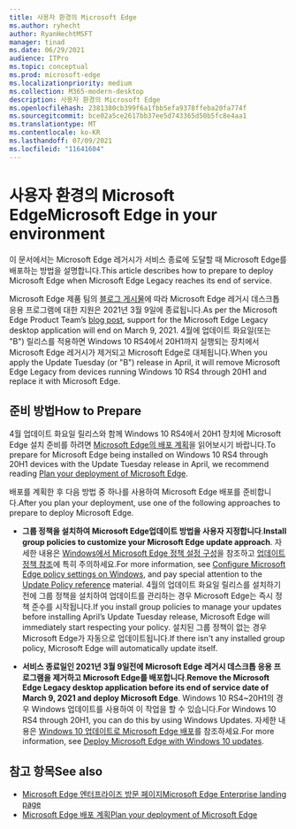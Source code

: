 ```yaml
---
title: 사용자 환경의 Microsoft Edge
ms.author: ryhecht
author: RyanHechtMSFT
manager: tinad
ms.date: 06/29/2021
audience: ITPro
ms.topic: conceptual
ms.prod: microsoft-edge
ms.localizationpriority: medium
ms.collection: M365-modern-desktop
description: 사용자 환경의 Microsoft Edge
ms.openlocfilehash: 2381380cb399f6a1fbb5efa9378ffeba20fa774f
ms.sourcegitcommit: bce02a5ce2617bb37ee5d743365d50b5fc8e4aa1
ms.translationtype: MT
ms.contentlocale: ko-KR
ms.lasthandoff: 07/09/2021
ms.locfileid: "11641604"
---
```

# <a name="microsoft-edge-in-your-environment"></a><span data-ttu-id="9f5d7-103">사용자 환경의 Microsoft Edge</span><span class="sxs-lookup"><span data-stu-id="9f5d7-103">Microsoft Edge in your environment</span></span>

<span data-ttu-id="9f5d7-104">이 문서에서는 Microsoft Edge 레거시가 서비스 종료에 도달할 때 Microsoft Edge를 배포하는 방법을 설명합니다.</span><span class="sxs-lookup"><span data-stu-id="9f5d7-104">This article describes how to prepare to deploy Microsoft Edge when Microsoft Edge Legacy reaches its end of service.</span></span>

<span data-ttu-id="9f5d7-105">Microsoft Edge 제품 팀의 [블로그 게시물](https://aka.ms/EdgeLegacyEOS)에 따라 Microsoft Edge 레거시 데스크톱 응용 프로그램에 대한 지원은 2021년 3월 9일에 종료됩니다.</span><span class="sxs-lookup"><span data-stu-id="9f5d7-105">As per the Microsoft Edge Product Team’s [blog post](https://aka.ms/EdgeLegacyEOS), support for the Microsoft Edge Legacy desktop application will end on March 9, 2021.</span></span> <span data-ttu-id="9f5d7-106">4월에 업데이트 화요일(또는 "B") 릴리스를 적용하면 Windows 10 RS4에서 20H1까지 실행되는 장치에서 Microsoft Edge 레거시가 제거되고 Microsoft Edge로 대체됩니다.</span><span class="sxs-lookup"><span data-stu-id="9f5d7-106">When you apply the Update Tuesday (or "B") release in April, it will remove Microsoft Edge Legacy from devices running Windows 10 RS4 through 20H1 and replace it with Microsoft Edge.</span></span>

## <a name="how-to-prepare"></a><span data-ttu-id="9f5d7-107">준비 방법</span><span class="sxs-lookup"><span data-stu-id="9f5d7-107">How to Prepare</span></span>

<span data-ttu-id="9f5d7-108">4월 업데이트 화요일 릴리스와 함께 Windows 10 RS4에서 20H1 장치에 Microsoft Edge 설치 준비를 하려면 [Microsoft Edge의 배포 계획](deploy-edge-plan-deployment.md)을 읽어보시기 바랍니다.</span><span class="sxs-lookup"><span data-stu-id="9f5d7-108">To prepare for Microsoft Edge being installed on Windows 10 RS4 through 20H1 devices with the Update Tuesday release in April, we recommend reading [Plan your deployment of Microsoft Edge](deploy-edge-plan-deployment.md).</span></span>

<span data-ttu-id="9f5d7-109">배포를 계획한 후 다음 방법 중 하나를 사용하여 Microsoft Edge 배포를 준비합니다.</span><span class="sxs-lookup"><span data-stu-id="9f5d7-109">After you plan your deployment, use one of the following approaches to prepare to deploy Microsoft Edge.</span></span>

- <span data-ttu-id="9f5d7-110">**그룹 정책을 설치하여 Microsoft Edge업데이트 방법을 사용자 지정합니다**.</span><span class="sxs-lookup"><span data-stu-id="9f5d7-110">**Install group policies to customize your Microsoft Edge update approach**.</span></span> <span data-ttu-id="9f5d7-111">자세한 내용은 [Windows에서 Microsoft Edge 정책 설정 구성](configure-microsoft-edge.md)을 참조하고 [업데이트 정책 참조](microsoft-edge-update-policies.md)에 특히 주의하세요.</span><span class="sxs-lookup"><span data-stu-id="9f5d7-111">For more information, see [Configure Microsoft Edge policy settings on Windows](configure-microsoft-edge.md), and pay special attention to the [Update Policy reference](microsoft-edge-update-policies.md) material.</span></span> <span data-ttu-id="9f5d7-112">4월의 업데이트 화요일 릴리스를 설치하기 전에 그룹 정책을 설치하여 업데이트를 관리하는 경우 Microsoft Edge는 즉시 정책 준수를 시작됩니다.</span><span class="sxs-lookup"><span data-stu-id="9f5d7-112">If you install group policies to manage your updates before installing April’s Update Tuesday release, Microsoft Edge will immediately start respecting your policy.</span></span> <span data-ttu-id="9f5d7-113">설치된 그룹 정책이 없는 경우 Microsoft Edge가 자동으로 업데이트됩니다.</span><span class="sxs-lookup"><span data-stu-id="9f5d7-113">If there isn't any installed group policy, Microsoft Edge will automatically update itself.</span></span>

- <span data-ttu-id="9f5d7-114">**서비스 종료일인 2021년 3월 9일전에 Microsoft Edge 레거시 데스크톱 응용 프로그램을 제거하고 Microsoft Edge를 배포합니다**.</span><span class="sxs-lookup"><span data-stu-id="9f5d7-114">**Remove the Microsoft Edge Legacy desktop application before its end of service date of March 9, 2021 and deploy Microsoft Edge**.</span></span> <span data-ttu-id="9f5d7-115">Windows 10 RS4~20H1의 경우 Windows 업데이트를 사용하여 이 작업을 할 수 있습니다.</span><span class="sxs-lookup"><span data-stu-id="9f5d7-115">For Windows 10 RS4 through 20H1, you can do this by using Windows Updates.</span></span> <span data-ttu-id="9f5d7-116">자세한 내용은 [Windows 10 업데이트로 Microsoft Edge 배포](deploy-edge-with-windows-10-updates.md)를 참조하세요.</span><span class="sxs-lookup"><span data-stu-id="9f5d7-116">For more information, see [Deploy Microsoft Edge with Windows 10 updates](deploy-edge-with-windows-10-updates.md).</span></span>

## <a name="see-also"></a><span data-ttu-id="9f5d7-117">참고 항목</span><span class="sxs-lookup"><span data-stu-id="9f5d7-117">See also</span></span>

- [<span data-ttu-id="9f5d7-118">Microsoft Edge 엔터프라이즈 방문 페이지</span><span class="sxs-lookup"><span data-stu-id="9f5d7-118">Microsoft Edge Enterprise landing page</span></span>](https://aka.ms/EdgeEnterprise)
- [<span data-ttu-id="9f5d7-119">Microsoft Edge 배포 계획</span><span class="sxs-lookup"><span data-stu-id="9f5d7-119">Plan your deployment of Microsoft Edge</span></span>](deploy-edge-plan-deployment.md)